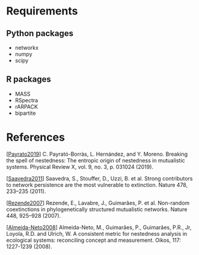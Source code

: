 # Requirements
## Python packages
* networkx
* numpy
* scipy
## R packages
* MASS
* RSpectra
* rARPACK
* bipartite

# References
[[Payrato2019](https://doi.org/10.1103/PhysRevX.9.031024)] C. Payrató-Borràs, L. Hernández, and Y. Moreno. Breaking the spell of nestedness: The entropic origin of nestedness in mutualistic systems. Physical Review X, vol. 9, no. 3, p. 031024 (2019).

[[Saavedra2011](https://doi.org/10.1038/nature10433)] Saavedra, S., Stouffer, D., Uzzi, B. et al. Strong contributors to network persistence are the most vulnerable to extinction. Nature 478, 233–235 (2011).

[[Rezende2007](https://doi.org/10.1038/nature05956)] Rezende, E., Lavabre, J., Guimarães, P. et al. Non-random coextinctions in phylogenetically structured mutualistic networks. Nature 448, 925–928 (2007).

[[Almeida-Neto2008](https://doi.org/10.1111/j.0030-1299.2008.16644.x)] Almeida-Neto, M., Guimarães, P., Guimarães, P.R., Jr, Loyola, R.D. and Ulrich, W. A consistent metric for nestedness analysis in ecological systems: reconciling concept and measurement. Oikos, 117: 1227-1239 (2008).